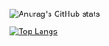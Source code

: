 ![Anurag's GitHub stats](https://github-readme-stats.vercel.app/api?username=msk9308&show_icons=true&theme=gruvbox)

[![Top Langs](https://github-readme-stats.vercel.app/api/top-langs/?username=msk9308&layout=compact)](https://github.com/anuraghazra/github-readme-stats)
